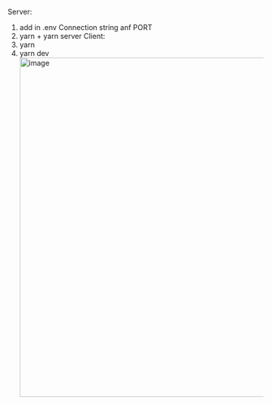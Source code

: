 Server: 
1) add in .env Connection string anf PORT
2) yarn + yarn server
Client:
1) yarn
2) yarn dev
   <img width="669" alt="image" src="https://github.com/korzhovivan/testTask_job/assets/36745094/faddc65f-b864-4e7f-88d4-bd820ab5360e">
